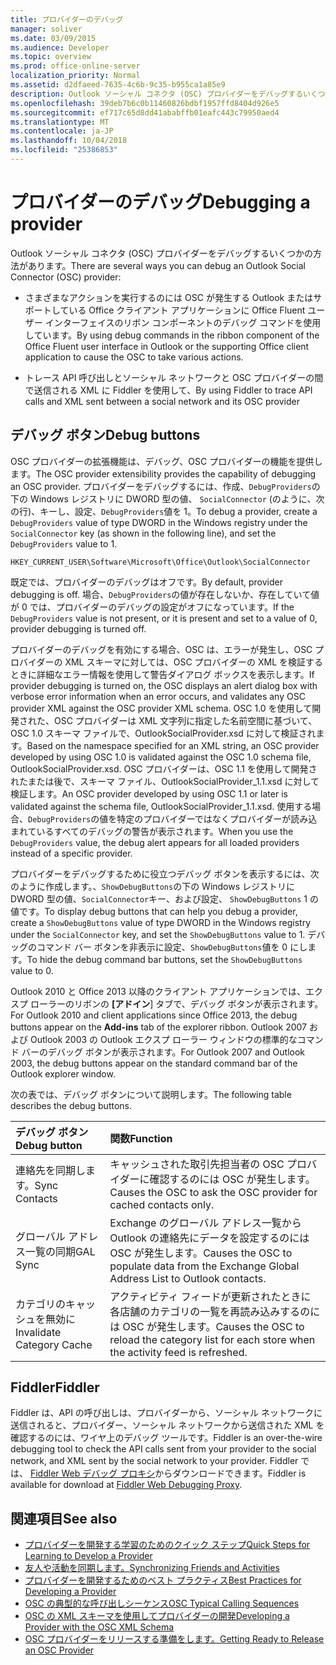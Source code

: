 ```yaml
---
title: プロバイダーのデバッグ
manager: soliver
ms.date: 03/09/2015
ms.audience: Developer
ms.topic: overview
ms.prod: office-online-server
localization_priority: Normal
ms.assetid: d2dfaeed-7635-4c6b-9c35-b955ca1a85e9
description: Outlook ソーシャル コネクタ (OSC) プロバイダーをデバッグするいくつかの方法があります。
ms.openlocfilehash: 39deb7b6c0b11460826bdbf1957ffd8404d926e5
ms.sourcegitcommit: ef717c65d8dd41ababffb01eafc443c79950aed4
ms.translationtype: MT
ms.contentlocale: ja-JP
ms.lasthandoff: 10/04/2018
ms.locfileid: "25386853"
---
```

# <a name="debugging-a-provider"></a><span data-ttu-id="ae734-103">プロバイダーのデバッグ</span><span class="sxs-lookup"><span data-stu-id="ae734-103">Debugging a provider</span></span>

<span data-ttu-id="ae734-104">Outlook ソーシャル コネクタ (OSC) プロバイダーをデバッグするいくつかの方法があります。</span><span class="sxs-lookup"><span data-stu-id="ae734-104">There are several ways you can debug an Outlook Social Connector (OSC) provider:</span></span> 
  
- <span data-ttu-id="ae734-105">さまざまなアクションを実行するのには OSC が発生する Outlook またはサポートしている Office クライアント アプリケーションに Office Fluent ユーザー インターフェイスのリボン コンポーネントのデバッグ コマンドを使用しています。</span><span class="sxs-lookup"><span data-stu-id="ae734-105">By using debug commands in the ribbon component of the Office Fluent user interface in Outlook or the supporting Office client application to cause the OSC to take various actions.</span></span>
    
- <span data-ttu-id="ae734-106">トレース API 呼び出しとソーシャル ネットワークと OSC プロバイダーの間で送信される XML に Fiddler を使用して、</span><span class="sxs-lookup"><span data-stu-id="ae734-106">By using Fiddler to trace API calls and XML sent between a social network and its OSC provider</span></span>
    
## <a name="debug-buttons"></a><span data-ttu-id="ae734-107">デバッグ ボタン</span><span class="sxs-lookup"><span data-stu-id="ae734-107">Debug buttons</span></span>

<span data-ttu-id="ae734-108">OSC プロバイダーの拡張機能は、デバッグ、OSC プロバイダーの機能を提供します。</span><span class="sxs-lookup"><span data-stu-id="ae734-108">The OSC provider extensibility provides the capability of debugging an OSC provider.</span></span> <span data-ttu-id="ae734-109">プロバイダーをデバッグするには、作成、`DebugProviders`の下の Windows レジストリに DWORD 型の値、 `SocialConnector` (のように、次の行)、キーし、設定、`DebugProviders`値を 1。</span><span class="sxs-lookup"><span data-stu-id="ae734-109">To debug a provider, create a  `DebugProviders` value of type DWORD in the Windows registry under the  `SocialConnector` key (as shown in the following line), and set the  `DebugProviders` value to 1.</span></span> 
  
`HKEY_CURRENT_USER\Software\Microsoft\Office\Outlook\SocialConnector`
  
<span data-ttu-id="ae734-110">既定では、プロバイダーのデバッグはオフです。</span><span class="sxs-lookup"><span data-stu-id="ae734-110">By default, provider debugging is off.</span></span> <span data-ttu-id="ae734-111">場合、`DebugProviders`の値が存在しないか、存在していて値が 0 では、プロバイダーのデバッグの設定がオフになっています。</span><span class="sxs-lookup"><span data-stu-id="ae734-111">If the  `DebugProviders` value is not present, or it is present and set to a value of 0, provider debugging is turned off.</span></span> 
  
<span data-ttu-id="ae734-112">プロバイダーのデバッグを有効にする場合、OSC は、エラーが発生し、OSC プロバイダーの XML スキーマに対しては、OSC プロバイダーの XML を検証するときに詳細なエラー情報を使用して警告ダイアログ ボックスを表示します。</span><span class="sxs-lookup"><span data-stu-id="ae734-112">If provider debugging is turned on, the OSC displays an alert dialog box with verbose error information when an error occurs, and validates any OSC provider XML against the OSC provider XML schema.</span></span> <span data-ttu-id="ae734-113">OSC 1.0 を使用して開発された、OSC プロバイダーは XML 文字列に指定した名前空間に基づいて、OSC 1.0 スキーマ ファイルで、OutlookSocialProvider.xsd に対して検証されます。</span><span class="sxs-lookup"><span data-stu-id="ae734-113">Based on the namespace specified for an XML string, an OSC provider developed by using OSC 1.0 is validated against the OSC 1.0 schema file, OutlookSocialProvider.xsd.</span></span> <span data-ttu-id="ae734-114">OSC プロバイダーは、OSC 1.1 を使用して開発されたまたは後で、スキーマ ファイル、OutlookSocialProvider_1.1.xsd に対して検証します。</span><span class="sxs-lookup"><span data-stu-id="ae734-114">An OSC provider developed by using OSC 1.1 or later is validated against the schema file, OutlookSocialProvider_1.1.xsd.</span></span> <span data-ttu-id="ae734-115">使用する場合、`DebugProviders`の値を特定のプロバイダーではなくプロバイダーが読み込まれているすべてのデバッグの警告が表示されます。</span><span class="sxs-lookup"><span data-stu-id="ae734-115">When you use the  `DebugProviders` value, the debug alert appears for all loaded providers instead of a specific provider.</span></span> 
  
<span data-ttu-id="ae734-116">プロバイダーをデバッグするために役立つデバッグ ボタンを表示するには、次のように作成します。、`ShowDebugButtons`の下の Windows レジストリに DWORD 型の値、`SocialConnector`キー、および設定、 `ShowDebugButtons` 1 の値です。</span><span class="sxs-lookup"><span data-stu-id="ae734-116">To display debug buttons that can help you debug a provider, create a  `ShowDebugButtons` value of type DWORD in the Windows registry under the  `SocialConnector` key, and set the  `ShowDebugButtons` value to 1.</span></span> <span data-ttu-id="ae734-117">デバッグのコマンド バー ボタンを非表示に設定、`ShowDebugButtons`値を 0 にします。</span><span class="sxs-lookup"><span data-stu-id="ae734-117">To hide the debug command bar buttons, set the  `ShowDebugButtons` value to 0.</span></span> 
  
<span data-ttu-id="ae734-118">Outlook 2010 と Office 2013 以降のクライアント アプリケーションでは、エクスプ ローラーのリボンの **[アドイン**] タブで、デバッグ ボタンが表示されます。</span><span class="sxs-lookup"><span data-stu-id="ae734-118">For Outlook 2010 and client applications since Office 2013, the debug buttons appear on the **Add-ins** tab of the explorer ribbon.</span></span> <span data-ttu-id="ae734-119">Outlook 2007 および Outlook 2003 の Outlook エクスプ ローラー ウィンドウの標準的なコマンド バーのデバッグ ボタンが表示されます。</span><span class="sxs-lookup"><span data-stu-id="ae734-119">For Outlook 2007 and Outlook 2003, the debug buttons appear on the standard command bar of the Outlook explorer window.</span></span> 
  
<span data-ttu-id="ae734-120">次の表では、デバッグ ボタンについて説明します。</span><span class="sxs-lookup"><span data-stu-id="ae734-120">The following table describes the debug buttons.</span></span>
  
|<span data-ttu-id="ae734-121">**デバッグ ボタン**</span><span class="sxs-lookup"><span data-stu-id="ae734-121">**Debug button**</span></span>|<span data-ttu-id="ae734-122">**関数**</span><span class="sxs-lookup"><span data-stu-id="ae734-122">**Function**</span></span>|
|:-----|:-----|
|<span data-ttu-id="ae734-123">連絡先を同期します。</span><span class="sxs-lookup"><span data-stu-id="ae734-123">Sync Contacts</span></span>  <br/> |<span data-ttu-id="ae734-124">キャッシュされた取引先担当者の OSC プロバイダーに確認するのには OSC が発生します。</span><span class="sxs-lookup"><span data-stu-id="ae734-124">Causes the OSC to ask the OSC provider for cached contacts only.</span></span>  <br/> |
|<span data-ttu-id="ae734-125">グローバル アドレス一覧の同期</span><span class="sxs-lookup"><span data-stu-id="ae734-125">GAL Sync</span></span>  <br/> |<span data-ttu-id="ae734-126">Exchange のグローバル アドレス一覧から Outlook の連絡先にデータを設定するのには OSC が発生します。</span><span class="sxs-lookup"><span data-stu-id="ae734-126">Causes the OSC to populate data from the Exchange Global Address List to Outlook contacts.</span></span>  <br/> |
|<span data-ttu-id="ae734-127">カテゴリのキャッシュを無効に</span><span class="sxs-lookup"><span data-stu-id="ae734-127">Invalidate Category Cache</span></span>  <br/> |<span data-ttu-id="ae734-128">アクティビティ フィードが更新されたときに各店舗のカテゴリの一覧を再読み込みするのには OSC が発生します。</span><span class="sxs-lookup"><span data-stu-id="ae734-128">Causes the OSC to reload the category list for each store when the activity feed is refreshed.</span></span>  <br/> |
   
## <a name="fiddler"></a><span data-ttu-id="ae734-129">Fiddler</span><span class="sxs-lookup"><span data-stu-id="ae734-129">Fiddler</span></span>

<span data-ttu-id="ae734-130">Fiddler は、API の呼び出しは、プロバイダーから、ソーシャル ネットワークに送信されると、プロバイダー、ソーシャル ネットワークから送信された XML を確認するのには、ワイヤ上のデバッグ ツールです。</span><span class="sxs-lookup"><span data-stu-id="ae734-130">Fiddler is an over-the-wire debugging tool to check the API calls sent from your provider to the social network, and XML sent by the social network to your provider.</span></span> <span data-ttu-id="ae734-131">Fiddler では、 [Fiddler Web デバッグ プロキシ](https://www.fiddler2.com/fiddler2/version.asp)からダウンロードできます。</span><span class="sxs-lookup"><span data-stu-id="ae734-131">Fiddler is available for download at [Fiddler Web Debugging Proxy](https://www.fiddler2.com/fiddler2/version.asp).</span></span>
  
## <a name="see-also"></a><span data-ttu-id="ae734-132">関連項目</span><span class="sxs-lookup"><span data-stu-id="ae734-132">See also</span></span>

- [<span data-ttu-id="ae734-133">プロバイダーを開発する学習のためのクイック ステップ</span><span class="sxs-lookup"><span data-stu-id="ae734-133">Quick Steps for Learning to Develop a Provider</span></span>](quick-steps-for-learning-to-develop-a-provider.md)  
- [<span data-ttu-id="ae734-134">友人や活動を同期します。</span><span class="sxs-lookup"><span data-stu-id="ae734-134">Synchronizing Friends and Activities</span></span>](synchronizing-friends-and-activities.md) 
- [<span data-ttu-id="ae734-135">プロバイダーを開発するためのベスト プラクティス</span><span class="sxs-lookup"><span data-stu-id="ae734-135">Best Practices for Developing a Provider</span></span>](best-practices-for-developing-a-provider.md)
- [<span data-ttu-id="ae734-136">OSC の典型的な呼び出しシーケンス</span><span class="sxs-lookup"><span data-stu-id="ae734-136">OSC Typical Calling Sequences</span></span>](osc-typical-calling-sequences.md)  
- [<span data-ttu-id="ae734-137">OSC の XML スキーマを使用してプロバイダーの開発</span><span class="sxs-lookup"><span data-stu-id="ae734-137">Developing a Provider with the OSC XML Schema</span></span>](developing-a-provider-with-the-osc-xml-schema.md)  
- [<span data-ttu-id="ae734-138">OSC プロバイダーをリリースする準備をします。</span><span class="sxs-lookup"><span data-stu-id="ae734-138">Getting Ready to Release an OSC Provider</span></span>](getting-ready-to-release-an-osc-provider.md)

